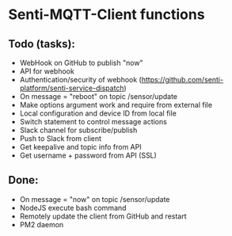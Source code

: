 # Senti-MQTT-Client functions

## Todo (tasks):
- WebHook on GitHub to publish "now"
- API for webhook
- Authentication/security of webhook (https://github.com/senti-platform/senti-service-dispatch)
- On message = "reboot" on topic /sensor/update
- Make options argument work and require from external file
- Local configuration and device ID from local file
- Switch statement to control message actions 
- Slack channel for subscribe/publish
- Push to Slack from client
- Get keepalive and topic info from API
- Get username + password from API (SSL)

## Done:
- On message = "now" on topic /sensor/update
- NodeJS execute bash command
- Remotely update the client from GitHub and restart
- PM2 daemon 


